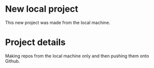 # New local project
This new project was made from the local machine.

# Project details
Making repos from the local machine only and then pushing them onto Github.

